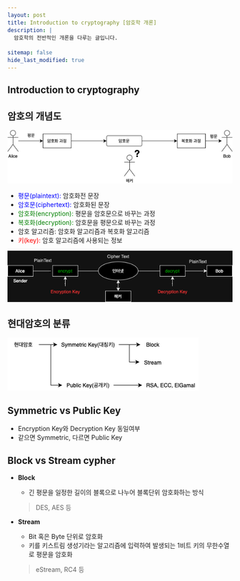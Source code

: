 ```yaml
---
layout: post
title: Introduction to cryptography [암호학 개론]
description: |
  암호학의 전반적인 개론을 다루는 글입니다.

sitemap: false
hide_last_modified: true
---
```

## Introduction to cryptography

## 암호의 개념도

![300x50](/assets/img/blog/a%20conceptual%20diagram%20of%20a%20password.drawio.png "암호의 개념도")

- <span style="color:blue">평문(plaintext): </span>암호화전 문장
- <span style="color:blue">암호문(ciphertext): </span>암호화된 문장
- <span style="color:green">암호화(encryption): </span>평문을 암호문으로 바꾸는 과정
- <span style="color:green">복호화(decryption): </span>암호문을 평문으로 바꾸는 과정
- 암호 알고리즘: 암호화 알고리즘과 복호화 알고리즘
- <span style="color:red">키(key): </span>암호 알고리즘에 사용되는 정보

![200x50](/assets/img/blog/encryption_process.drawio2.png)

## 현대암호의 분류

![100x50](/assets/img/blog/classification_of_modern_cryptography.drawio.png "현대암호의 분류")

## Symmetric vs Public Key

- Encryption Key와 Decryption Key 동일여부
- 같으면 Symmetric, 다르면 Public Key

## Block vs Stream cypher

- **Block**
  - 긴 평문을 일정한 길이의 블록으로 나누어 블록단위 암호화하는 방식
  > DES, AES 등

- **Stream**
  - Bit 혹은 Byte 단위로 암호화
  - 키를 키스트림 생성기라는 알고리즘에 입력하여 발생되는 1비트 키의 무한수열로 평문을 암호화
  > eStream, RC4 등
